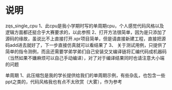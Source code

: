 # 说明
zqs_single_cpu
    1、此cpu是我小学期时写的单周期cpu，个人感觉代码风格以及逻辑方面都还挺合乎大赛要求的，以此参照
    2、打开方法很简单，因为是只添加了源码的缘故，虽说比不上直接打开.xpr项目简单，但是请直接新建工程，直接把源码add进去就好了，下一步直接仿真就可以看结果了
   3、 关于测试用例，只提供了简单的指令测例，而且还需要学弟学弟们自己安装交叉编译链将汇编代码成机器码（当然如果不嫌麻烦可以自己手动编译），对了对于编译结果同时也请注意大小端的问题


单周期
    1、此压缩包是我的学长提供给我们的单周期示例，有些杂乱，也包含一些ppt之类的，代码风格我也有点不太欣赏（大雾），作为参考
